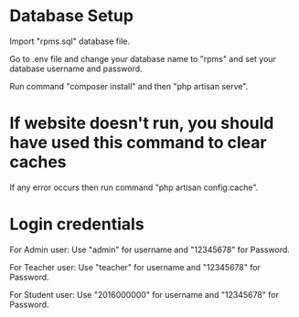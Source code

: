 # Database Setup

Import "rpms.sql" database file.

Go to .env file and change your database name to "rpms" and set your database username and password.

Run command "composer install" and then "php artisan serve".

# If website doesn't run, you should have used this command to clear caches

If any error occurs then run command "php artisan config:cache".

# Login credentials

For Admin user: Use "admin" for username and "12345678" for Password.

For Teacher user: Use "teacher" for username and "12345678" for Password.

For Student user: Use "2016000000" for username and "12345678" for Password.


